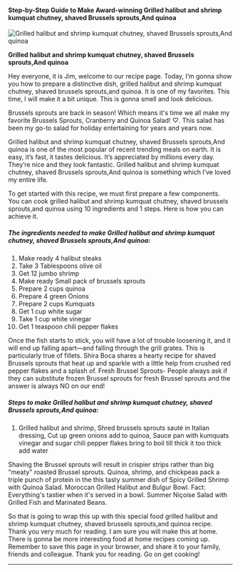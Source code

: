             

#### Step-by-Step Guide to Make Award-winning Grilled halibut and shrimp kumquat chutney, shaved Brussels sprouts,And quinoa

![Grilled halibut and shrimp kumquat chutney, shaved Brussels sprouts,And quinoa](https://img-global.cpcdn.com/recipes/1b69a21ca1a677f7/751x532cq70/grilled-halibut-and-shrimp-kumquat-chutney-shaved-brussels-sproutsand-quinoa-recipe-main-photo.jpg)

**Grilled halibut and shrimp kumquat chutney, shaved Brussels sprouts,And quinoa**

Hey everyone, it is Jim, welcome to our recipe page. Today, I’m gonna show you how to prepare a distinctive dish, grilled halibut and shrimp kumquat chutney, shaved brussels sprouts,and quinoa. It is one of my favorites. This time, I will make it a bit unique. This is gonna smell and look delicious.

Brussels sprouts are back in season! Which means it's time we all make my favorite Brussels Sprouts, Cranberry and Quinoa Salad! ♡. This salad has been my go-to salad for holiday entertaining for years and years now.

Grilled halibut and shrimp kumquat chutney, shaved Brussels sprouts,And quinoa is one of the most popular of recent trending meals on earth. It is easy, it’s fast, it tastes delicious. It’s appreciated by millions every day. They’re nice and they look fantastic. Grilled halibut and shrimp kumquat chutney, shaved Brussels sprouts,And quinoa is something which I’ve loved my entire life.

To get started with this recipe, we must first prepare a few components. You can cook grilled halibut and shrimp kumquat chutney, shaved brussels sprouts,and quinoa using 10 ingredients and 1 steps. Here is how you can achieve it.

##### The ingredients needed to make Grilled halibut and shrimp kumquat chutney, shaved Brussels sprouts,And quinoa:

1.  Make ready 4 halibut steaks
2.  Take 3 Tablespoons olive oil
3.  Get 12 jumbo shrimp
4.  Make ready Small pack of brussels sprouts
5.  Prepare 2 cups quinoa
6.  Prepare 4 green Onions
7.  Prepare 2 cups Kumquats
8.  Get 1 cup white sugar
9.  Take 1 cup white vinegar
10.  Get 1 teaspoon chili pepper flakes

Once the fish starts to stick, you will have a lot of trouble loosening it, and it will end up falling apart—and falling through the grill grates. This is particularly true of fillets. Shira Boca shares a hearty recipe for shaved Brussels sprouts that heat up and sparkle with a little help from crushed red pepper flakes and a splash of. Fresh Brussel Sprouts- People always ask if they can substitute frozen Brussel sprouts for fresh Brussel sprouts and the answer is always NO on our end!

##### Steps to make Grilled halibut and shrimp kumquat chutney, shaved Brussels sprouts,And quinoa:

1.  Grilled halibut and shrimp, Shred brussels sprouts sauté in Italian dressing, Cut up green onions add to quinoa, Sauce pan with kumquats vinegar and sugar chili pepper flakes bring to boil till thick it too thick add water

Shaving the Brussel sprouts will result in crispier strips rather than big "meaty" roasted Brussel sprouts. Quinoa, shrimp, and chickpeas pack a triple punch of protein in the this tasty summer dish of Spicy Grilled Shrimp with Quinoa Salad. Moroccan Grilled Halibut and Bulgur Bowl. Fact: Everything's tastier when it's served in a bowl. Summer Niçoise Salad with Grilled Fish and Marinated Beans.

So that is going to wrap this up with this special food grilled halibut and shrimp kumquat chutney, shaved brussels sprouts,and quinoa recipe. Thank you very much for reading. I am sure you will make this at home. There is gonna be more interesting food at home recipes coming up. Remember to save this page in your browser, and share it to your family, friends and colleague. Thank you for reading. Go on get cooking!

* * *